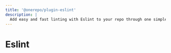 ```yaml
---
title: '@onerepo/plugin-eslint'
description: |
  Add easy and fast linting with Eslint to your repo through one simple plugin.
---
```


# Eslint
